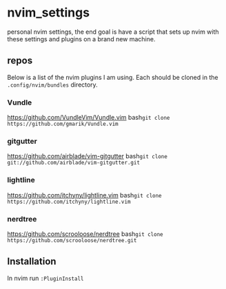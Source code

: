 # nvim_settings
personal nvim settings, the end goal is have a script that sets up nvim with these settings and plugins on a brand new machine.

## repos
Below is a list of the nvim plugins I am using. Each should be cloned in the `.config/nvim/bundles` directory.

### Vundle
https://github.com/VundleVim/Vundle.vim
bash`
git clone https://github.com/gmarik/Vundle.vim
`

### gitgutter
https://github.com/airblade/vim-gitgutter
bash`
git clone git://github.com/airblade/vim-gitgutter.git
`

### lightline
https://github.com/itchyny/lightline.vim
bash`
git clone https://github.com/itchyny/lightline.vim
`

### nerdtree
https://github.com/scrooloose/nerdtree
bash`
git clone https://github.com/scrooloose/nerdtree.git
`
## Installation
In nvim run `:PluginInstall`
